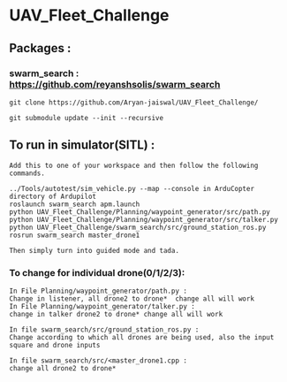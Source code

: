 # UAV_Fleet_Challenge

## Packages : 
### swarm_search : https://github.com/reyanshsolis/swarm_search

```
git clone https://github.com/Aryan-jaiswal/UAV_Fleet_Challenge/

git submodule update --init --recursive
```

## To run in simulator(SITL) : 
```
Add this to one of your workspace and then follow the following commands.

../Tools/autotest/sim_vehicle.py --map --console in ArduCopter directory of Ardupilot
roslaunch swarm_search apm.launch
python UAV_Fleet_Challenge/Planning/waypoint_generator/src/path.py 
python UAV_Fleet_Challenge/Planning/waypoint_generator/src/talker.py
python UAV_Fleet_Challenge/swarm_search/src/ground_station_ros.py
rosrun swarm_search master_drone1

Then simply turn into guided mode and tada.
```

### To change for individual drone(0/1/2/3):

```
In File Planning/waypoint_generator/path.py : 
Change in listener, all drone2 to drone*  change all will work
In File Planning/waypoint_generator/talker.py : 
change in talker drone2 to drone* change all will work

In file swarm_search/src/ground_station_ros.py : 
Change according to which all drones are being used, also the input square and drone inputs

In file swarm_search/src/<master_drone1.cpp : 
change all drone2 to drone*
```
